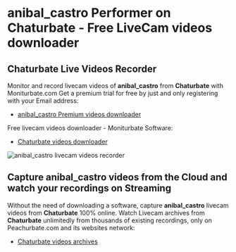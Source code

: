 # anibal_castro Performer on Chaturbate - Free LiveCam videos downloader

## Chaturbate Live Videos Recorder

Monitor and record livecam videos of **anibal_castro** from **Chaturbate** with Moniturbate.com
Get a premium trial for free by just and only registering with your Email address:
* [anibal_castro Premium videos downloader](https://moniturbate.com/request-demo-licence-key.html)

Free livecam videos downloader - Moniturbate Software:
* [Chaturbate videos downloader](https://moniturbate.com/moniturbate-download-software.html)

![anibal_castro livecam videos recorder](https://peachurnet.com/templates/moniturbate-software.png)


## Capture anibal_castro videos from the Cloud and watch your recordings on Streaming

Without the need of downloading a software, capture **anibal_castro** livecam videos from **Chaturbate** 100% online.
Watch Livecam archives from **Chaturbate** unlimitedly from thousands of existing recordings, only on Peachurbate.com and its websites network:
* [Chaturbate videos archives](https://peachurnet.com/)